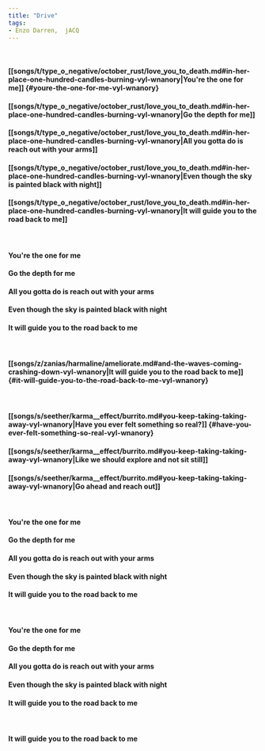 ```yaml
---
title: "Drive"
tags:
- Enzo Darren,  jACQ
---
```

&nbsp;
#### [[songs/t/type_o_negative/october_rust/love_you_to_death.md#in-her-place-one-hundred-candles-burning-vyl-wnanory|You're the one for me]] {#youre-the-one-for-me-vyl-wnanory}
#### [[songs/t/type_o_negative/october_rust/love_you_to_death.md#in-her-place-one-hundred-candles-burning-vyl-wnanory|Go the depth for me]]
#### [[songs/t/type_o_negative/october_rust/love_you_to_death.md#in-her-place-one-hundred-candles-burning-vyl-wnanory|All you gotta do is reach out with your arms]]
#### [[songs/t/type_o_negative/october_rust/love_you_to_death.md#in-her-place-one-hundred-candles-burning-vyl-wnanory|Even though the sky is painted black with night]]
#### [[songs/t/type_o_negative/october_rust/love_you_to_death.md#in-her-place-one-hundred-candles-burning-vyl-wnanory|It will guide you to the road back to me]]
&nbsp;
#### You're the one for me
#### Go the depth for me
#### All you gotta do is reach out with your arms
#### Even though the sky is painted black with night
#### It will guide you to the road back to me
&nbsp;
#### [[songs/z/zanias/harmaline/ameliorate.md#and-the-waves-coming-crashing-down-vyl-wnanory|It will guide you to the road back to me]] {#it-will-guide-you-to-the-road-back-to-me-vyl-wnanory}
&nbsp;
#### [[songs/s/seether/karma__effect/burrito.md#you-keep-taking-taking-away-vyl-wnanory|Have you ever felt something so real?]] {#have-you-ever-felt-something-so-real-vyl-wnanory}
#### [[songs/s/seether/karma__effect/burrito.md#you-keep-taking-taking-away-vyl-wnanory|Like we should explore and not sit still]]
#### [[songs/s/seether/karma__effect/burrito.md#you-keep-taking-taking-away-vyl-wnanory|Go ahead and reach out]]
&nbsp;
#### You're the one for me
#### Go the depth for me
#### All you gotta do is reach out with your arms
#### Even though the sky is painted black with night
#### It will guide you to the road back to me
&nbsp;
#### You're the one for me
#### Go the depth for me
#### All you gotta do is reach out with your arms
#### Even though the sky is painted black with night
#### It will guide you to the road back to me
&nbsp;
#### It will guide you to the road back to me
